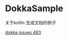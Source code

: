 # DokkaSample

关于kotlin 生成文档的例子

[dokka issues 483](https://github.com/Kotlin/dokka/issues/483#event-2463136760)
